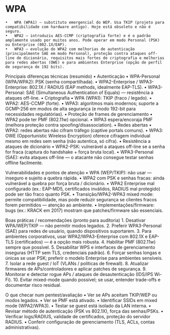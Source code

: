 # WPA

	•	WPA (WPA1) — substituto emergencial do WEP. Usa TKIP (projeto para compatibilidade com hardware antigo). Hoje está obsoleto e não é seguro.
	•	WPA2 — introduziu AES-CCMP (criptografia forte) e é o padrão amplamente usado por muitos anos. Pode operar em modo Personal (PSK) ou Enterprise (802.1X/EAP).
	•	WPA3 — evolução do WPA2 com melhorias de autenticação (principalmente SAE em modo Personal), proteção contra ataques off-line de dicionário, requisitos mais fortes de criptografia e melhorias para redes abertas (OWE) e para ambientes Enterprise (opção de perfil de segurança de 192 bits).

Principais diferenças técnicas (resumido)
	•	Autenticação
	•	WPA-Personal (WPA/WPA2): PSK (senha compartilhada).
	•	WPA2-Enterprise / WPA3-Enterprise: 802.1X / RADIUS (EAP methods, idealmente EAP-TLS).
	•	WPA3-Personal: SAE (Simultaneous Authentication of Equals) — resistência a ataques off-line.
	•	Criptografia
	•	WPA (WPA1): TKIP (fraco / legado).
	•	WPA2: AES-CCMP (forte).
	•	WPA3: algoritmos mais modernos; suporte a GCMP-256 em modos de alta segurança (e modo 192-bit para necessidades regulatórias).
	•	Proteção de frames de gerenciamento
	•	WPA2 pode ter PMF (802.11w) opcional.
	•	WPA3 espera/encoraja PMF (melhora proteção contra spoofing/disassociation).
	•	Redes abertas
	•	WPA2: redes abertas não cifram tráfego (captive portals comuns).
	•	WPA3: OWE (Opportunistic Wireless Encryption) oferece cifragem individual mesmo em redes sem senha (não autentica, só cifra).
	•	Resistência a ataques de dicionário
	•	WPA2-PSK: vulnerável a ataques off-line se a senha for fraca (captura do handshake + força bruta local).
	•	WPA3-Personal (SAE): evita ataques off-line — o atacante não consegue testar senhas offline facilmente.

Vulnerabilidades e pontos de atenção
	•	WPA (WEP/TKIP): não usar — inseguro e sujeito a quebra rápida.
	•	WPA2 com PSK e senhas fracas: ainda vulnerável a quebra por força bruta / dicionário.
	•	WPA2 Enterprise mal configurado (ex.: EAP-MD5, certificados inválidos, RADIUS mal protegido) pode ser tão fraco quanto PSK.
	•	Transição/WPA2-WPA3 mixed mode: permite compatibilidade, mas pode reduzir segurança se clientes fracos forem permitidos — atenção ao ambiente.
	•	Implementações/firmware: bugs (ex.: KRACK em 2017) mostram que patches/firmware são essenciais.

Boas práticas / recomendações (pronto para auditoria)
	1.	Desativar WPA/WEP/TKIP — não permitir modos legados.
	2.	Preferir WPA3-Personal (SAE) para redes de usuário, quando dispositivos suportarem.
	3.	Para ambientes corporativos, usar WPA2/WPA3-Enterprise com 802.1X e EAP-TLS (certificados) — é a opção mais robusta.
	4.	Habilitar PMF (802.11w) sempre que possível.
	5.	Desabilitar WPS e interfaces de gerenciamento inseguras (HTTP sem TLS, credenciais padrão).
	6.	Forçar senhas longas e únicas se usar PSK; preferir o modelo Enterprise para ambientes sensíveis.
	7.	Isolar a rede guest / IoT (VLANs / políticas de firewall).
	8.	Atualizar firmwares de APs/controladores e aplicar patches de segurança.
	9.	Monitorar e detectar rogue APs / ataques de desautenticação (IDS/IPS Wi-Fi).
	10.	Evitar mixed-mode quando possível; se usar, entender trade-offs e documentar risco residual.

O que checar num pentest/avaliação
	•	Ver se APs aceitam TKIP/WEP ou modos legados.
	•	Ver se PMF está ativado.
	•	Identificar SSIDs em mixed mode (WPA2/WPA3).
	•	Testar se guest está isolado da LAN interna.
	•	Revisar método de autenticação (PSK vs 802.1X), força das senhas/PSKs.
	•	Verificar logs/RADIUS, validade de certificados, proteção do servidor RADIUS.
	•	Conferir configuração de gerenciamento (TLS, ACLs, contas administrativas).